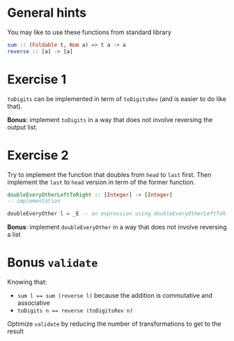 # General hints

You may like to use these functions from standard library

```haskell
sum :: (Foldable t, Num a) => t a -> a
reverse :: [a] -> [a]
```

# Exercise 1

`toDigits` can be implemented in term of `toDigitsRev` (and is easier to do like that).

**Bonus**: implement `toDigits` in a way that does not involve reversing the output list.

# Exercise 2

Try to implement the function that doubles from `head` to `last` first. Then implement
the `last` to `head` version in term of the former function.

```haskell
doubleEveryOtherLeftToRight :: [Integer] -> [Integer]
-- implementation

doubleEveryOther l = _E -- an expression using doubleEveryOtherLeftToRight
```

**Bonus**: implement `doubleEveryOther` in a way that does not involve reversing a list

# Bonus `validate`

Knowing that:

- `sum l == sum (reverse l)` because the addition is commutative and associative
- `toDigits n == reverse (toDigitsRev n)`

Optimize `validate` by reducing the number of transformations to get to the result
